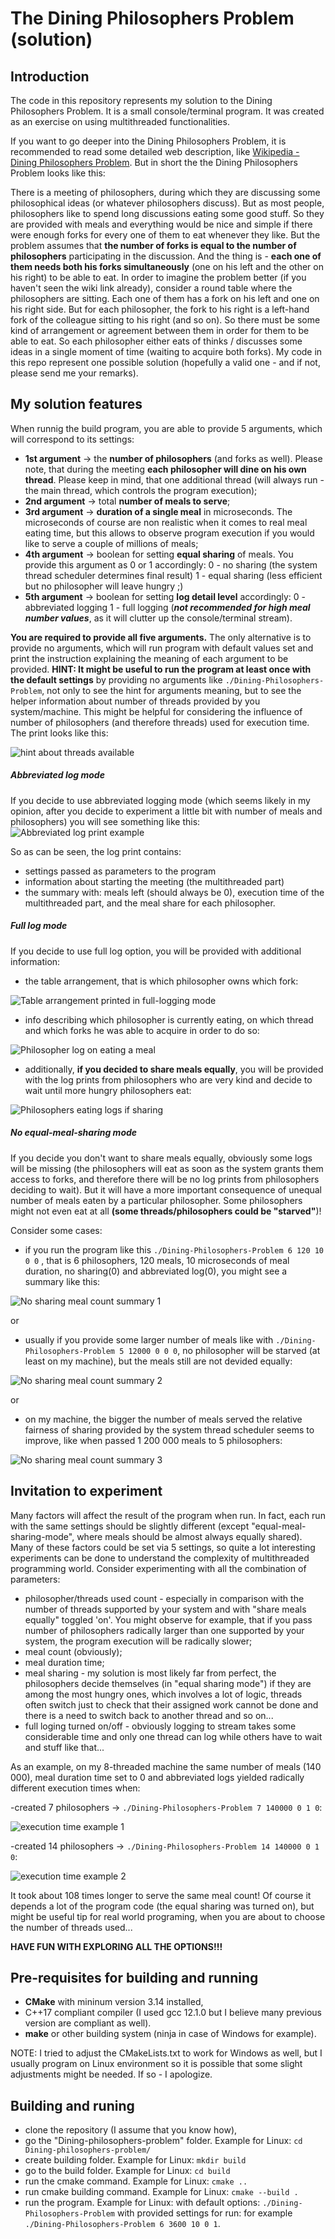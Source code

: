 # The Dining Philosophers Problem (solution)

## Introduction
The code in this repository represents my solution to the Dining Philosophers Problem. It is a small console/terminal program.
It was created as an exercise on using multithreaded functionalities.

If you want to go deeper into the Dining Philosophers Problem, it is recommended to read some detailed web description, like  [Wikipedia - Dining Philosophers Problem](https://en.wikipedia.org/wiki/Dining_philosophers_problem).
But in short the the Dining Philosophers Problem looks like this:

There is a meeting of philosophers, during which they are discussing some philosophical ideas (or whatever philosophers discuss).
But as most people, philosophers like to spend long discussions eating some good stuff.
So they are provided with meals and everything would be nice and simple if there were enough forks for every one of them to eat whenever they like.
But the problem assumes that **the number of forks is equal to the number of philosophers** participating in the discussion. And the thing is - **each one of them needs both his forks simultaneously** (one on his left and the other on his right)  to be able to eat.
In order to imagine the problem better (if you haven't seen the wiki link already), consider a round table where the philosophers are sitting. Each one of them has a fork on his left and one on his right side. But for each philosopher, the fork to his right is a left-hand fork of the colleague sitting to his right (and so on).
So there must be some kind of arrangement or agreement between them in order for them to be able to eat. So each philosopher either eats of thinks / discusses some ideas in a single moment of time (waiting to acquire both forks).
My code in this repo represent one possible solution (hopefully a valid one - and if not, please send me your remarks).

## My solution features
When runnig the build program, you are able to provide 5 arguments, which will correspond to its settings:
- **1st argument** -> the **number of philosophers** (and forks as well). Please note, that during the meeting **each philosopher will dine on his own thread**. Please keep in mind, that one additional thread (will always run - the main thread, which controls the program execution);
- **2nd argument** -> total **number of meals to serve**;
- **3rd argument** ->  **duration of a single meal** in microseconds. The microseconds of course are non realistic when it comes to real meal eating time, but this allows to observe program execution if you would like to serve a couple of millions of meals;
- **4th argument** -> boolean for setting **equal sharing** of meals. You provide this argument as 0 or 1 accordingly:
    0 - no sharing (the system thread scheduler determines final result)
	1 - equal sharing (less efficient but no philosopher will leave hungry ;)
- **5th argument** -> boolean for setting **log detail level** accordingly:
 0 - abbreviated logging
 1 - full logging (***not recommended for high meal number values***, as it will clutter up the console/terminal stream).

**You are required to provide all five arguments.**
The only alternative is to provide no arguments, which will run program with default values set and print the instruction explaining the meaning of each argument to be provided.
**HINT: It might be useful to run the program at least once with the default settings** by providing no arguments like `./Dining-Philosophers-Problem`, not only to see the hint for arguments meaning, but to see the helper information about number of threads provided by you system/machine. This might be helpful for considering the influence of number of philosophers (and therefore threads) used for execution time. The print looks like this:

![hint about threads available](screenshots/thread-number-hint.png)
##### Abbreviated log mode
If you decide to use abbreviated logging mode (which seems likely in my opinion, after you decide to experiment a little bit with number of meals and philosophers) you will see something like this:
![Abbreviated log print example](screenshots/abbrev-log.png)

So as can be seen, the log print contains:
+ settings passed as parameters to the program
+ information about starting the meeting (the multithreaded part)
+ the summary with: meals left (should always be 0), execution time of the multithreaded part, and the meal share for each philosopher.
##### Full log mode
If you decide to use full log option, you will be provided with additional information:
+ the table arrangement, that is which philosopher owns which fork:

![Table arrangement printed in full-logging mode](screenshots/table-arrangement.png)

+ info describing which philosopher is currently eating, on which thread and which forks he was able to acquire in order to do so:

![Philosopher log on eating a meal](screenshots/full-log-not-shared.png)

+ additionally, **if you decided to share meals equally**, you will be provided with the log prints from philosophers who are very kind and decide to wait until more hungry philosophers eat:

![Philosophers eating logs if sharing](screenshots/full-log-sharing.png)
##### No equal-meal-sharing mode
If you decide you don't want to share meals equally, obviously some logs will be missing (the philosophers will eat as soon as the system grants them access to forks, and therefore there will be no log prints from philosophers deciding to wait).
But it will have a more important consequence of unequal number of meals eaten by a particular philosopher. Some philosophers might not even eat at all **(some threads/philosophers could be "starved"**)!

Consider some cases:
- if you run the program like this `./Dining-Philosophers-Problem 6 120 10 0 0` , that is 6 philosophers, 120 meals, 10 microseconds of meal duration, no sharing(0) and abbreviated log(0), you might see a summary like this:

![No sharing meal count summary 1](screenshots/summary-no-sharing.png)

or
- usually if you provide some larger number of meals like with `./Dining-Philosophers-Problem 5 12000 0 0 0`, no philosopher will be starved (at least on my machine), but the meals still are not devided equally:

![No sharing meal count summary 2](screenshots/summary-no-sharing-2.png)

or
- on my machine, the bigger the number of meals served the relative fairness of sharing provided by the system thread scheduler seems to improve, like when passed 1 200 000 meals to 5 philosophers:

![No sharing meal count summary 3](screenshots/summary-no-sharing-3.png)

## Invitation to experiment
Many factors will affect the result of the program when run. In fact, each run with the same settings should be slightly different (except "equal-meal-sharing-mode", where meals should be almost always equally shared).
Many of these factors could be set via 5 settings, so quite a lot interesting experiments can be done to understand the complexity of multithreaded programming world.
Consider experimenting with all the combination of parameters:
- philosopher/threads used count - especially in comparison with the number of threads supported by your system and with "share meals equally" toggled 'on'. You might observe for example, that if you pass number of philosophers radically larger than one supported by your system, the program execution will be radically slower;
- meal count (obviously);
- meal duration time;
- meal sharing - my solution is most likely far from perfect, the philosophers decide themselves (in "equal sharing mode") if they are among the most hungry ones, which involves a lot of logic, threads often switch just to check that their assigned work cannot be done and there is a need to switch back to another thread and so on...
- full loging turned on/off - obviously logging to stream takes some considerable time and only one thread can log while others have to wait and stuff like that...

As an example, on my 8-threaded machine the same number of meals (140 000), meal duration time set to 0 and abbreviated logs yielded radically different execution times when:

-created 7 philosophers -> `./Dining-Philosophers-Problem 7 140000 0 1 0`:

![execution time example 1](screenshots/execution-time-1.png)

-created 14 philosophers -> `./Dining-Philosophers-Problem 14 140000 0 1 0`:

![execution time example 2](screenshots/execution-time-2.png)

It took about 108 times longer to serve the same meal count! Of course it depends a lot of the program code (the equal sharing was turned on), but might be useful tip for real world programing, when you are about to choose the number of threads used...

**HAVE FUN WITH EXPLORING ALL THE OPTIONS!!!**
## Pre-requisites for building and running
- **CMake** with mininum version 3.14 installed,
- C++17 compliant compiler (I used gcc 12.1.0 but I believe many previous version are compliant as well).
- **make** or other building system (ninja in case of Windows for example).

NOTE: I tried to adjust the CMakeLists.txt to work for Windows as well, but I usually program on Linux environment so it is possible that some slight adjustments might be needed.
If so - I apologize.
## Building and runing
- clone the repository (I assume that you know how),
- go the "Dining-philosophers-problem" folder. Example for Linux:
`cd Dining-philosophers-problem/`
- create building folder. Example for Linux:
  `mkdir build`
- go to the build folder. Example for Linux:
  `cd build`
- run the cmake command. Example for Linux:
`cmake ..`
- run cmake building command. Example for Linux:
  `cmake --build .`
- run the program. Example for Linux:
  with default options: `./Dining-Philosophers-Problem`
  with provided settings for run: for example `./Dining-Philosophers-Problem 6 3600 10 0 1`.
